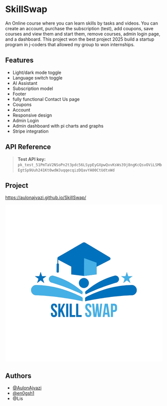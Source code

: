 
# SkillSwap

An Online course where you can learn skills by tasks and videos.
You can create an account, purchase the subscription (test), add coupons, save courses and view them and start them, remove courses, admin login page, and a dashboard. This project won the best project 2025 build a startup program in j-coders that allowed my group to won internships.

## Features

- Light/dark mode toggle
- Language switch toggle
- AI Assistant
- Subscription model
- Footer
- fully functional Contact Us page
- Coupons
- Account
- Responsive design
- Admin Login
- Admin dashboard with pi charts and graphs
- Stripe integration


## API Reference

> **Test API key:** `pk_test_51PmTaV2NSoPn2t3pdc56LSypEyGXpwQvvKsWs39j8ngKcQsvOViLSMbEgtSp9Uuh241Kt0wdWJuqqecqizDQavYA00CtUdtxWd`


## Project

https://aulonajvazi.github.io/SkillSwap/




![SkillSwap Logo](imgs/homelogo.png)

## Authors
- [@AulonAjvazi](https://www.github.com/AulonAjvazi)
- [@en0gsh1](https://www.github.com/en0gsh1)
- @Lis

